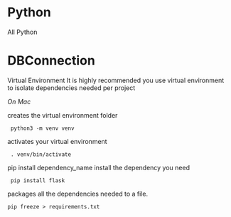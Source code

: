 # Python

All Python

# DBConnection

Virtual Environment
It is highly recommended you use virtual environment to isolate dependencies needed per project

_On Mac_

creates the virtual environment folder

```commandline
 python3 -m venv venv
```

activates your virtual environment

```commandline
 . venv/bin/activate
```

pip install dependency_name install the dependency you need

```commandline
 pip install flask
```

packages all the dependencies needed to a file.

```commandline
pip freeze > requirements.txt
```
